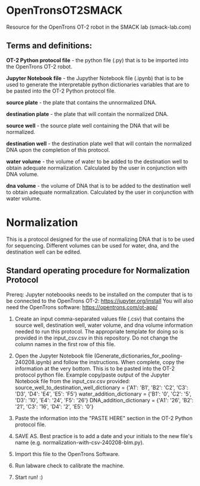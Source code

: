 # OpenTronsOT2SMACK
Resource for the OpenTrons OT-2 robot in the SMACK lab (smack-lab.com)

## Terms and definitions: 
  **OT-2 Python protocol file** - the python file (.py) that is to be imported into the OpenTrons OT-2 robot.

  **Jupyter Notebook file** - the Jupyther Notebook file (.ipynb) that is to be used to generate the interpretable python dictionaries variables that are to be pasted into the OT-2 Python protocol file.

  **source plate** - the plate that contains the unnormalized DNA.

  **destination plate** - the plate that will contain the normalized DNA.

  **source well** - the source plate well containing the DNA that will be normalized.

  **destination well** - the destination plate well that will contain the normalized DNA upon the completion of this protocol.

  **water volume** - the volume of water to be added to the destination well to obtain adequate normalization. Calculated by the user in conjunction with DNA volume.

  **dna volume** - the volume of DNA that is to be added to the destination well to obtain adequate normalization. Calculated by the user in conjunction with water volume.

# Normalization
This is a protocol designed for the use of normalizing DNA that is to be used for sequencing. Different volumes can be used for water, dna, and the destination well can be edited. 
## Standard operating procedure for Normalization Protocol
Prereq: 
Jupyter noteboooks needs to be installed on the computer that is to be connected to the OpenTrons OT-2: https://jupyter.org/install
You will also need the OpenTrons software: https://opentrons.com/ot-app/

1. Create an input comma-separated values file (.csv) that contains the source well, destination well, water volume, and dna volume information needed to run this protocol. The appropriate template for doing so is provided in the input_csv.csv in this repository. Do not change the column names in the first row of this file.

3. Open the Jupyter Notebook file (Generate_dictionaries_for_pooling-240208.ipynb) and follow the instructions. When complete, copy the information at the very bottom. This is to be pasted into the OT-2 protocol python file. 
  Example copy/paste output of the Jupyter Notebook file from the input_csv.csv provided:
    source_well_to_destination_well_dictionary = {'A1': 'B1', 'B2': 'C2', 'C3': 'D3', 'D4': 'E4', 'E5': 'F5'}
    water_addition_dictionary =  {'B1': '0', 'C2': '5', 'D3': '10', 'E4': '24', 'F5': '26'}
    DNA_addition_dictionary =  {'A1': '26', 'B2': '21', 'C3': '16', 'D4': '2', 'E5': '0'}

4. Paste the information into the "PASTE HERE" section in the OT-2 Python protocol file.

5. SAVE AS. Best practice is to add a date and your initials to the new file's name (e.g. normalization-with-csv-240208-blm.py).

6. Import this file to the OpenTrons Software.

7. Run labware check to calibrate the machine.

8. Start run! :)
